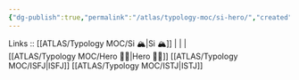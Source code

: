 ```yaml
---
{"dg-publish":true,"permalink":"/atlas/typology-moc/si-hero/","created":"","updated":"2023-02-26T16:42:11.448+01:00"}
---
```


Links :: [[ATLAS/Typology MOC/Si 🏔️\|Si 🏔️]] |  |  |  
[[ATLAS/Typology MOC/Hero 🦸‍♂️\|Hero 🦸‍♂️]]
[[ATLAS/Typology MOC/ISFJ\|ISFJ]]
[[ATLAS/Typology MOC/ISTJ\|ISTJ]]
